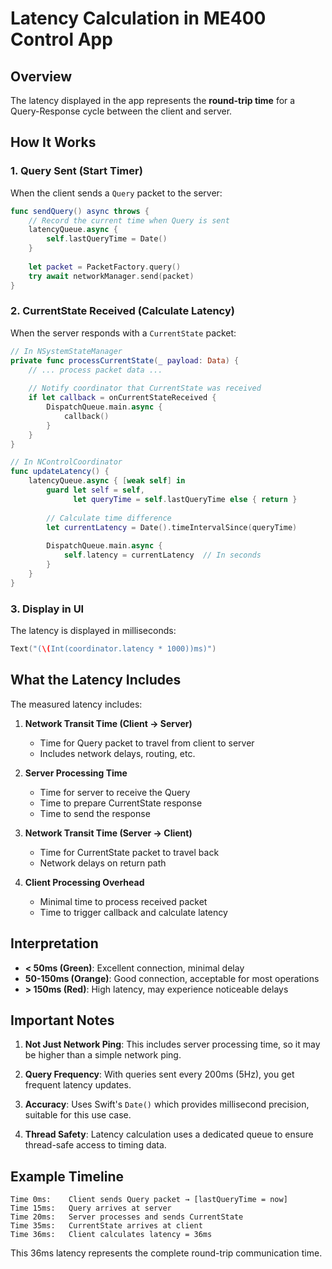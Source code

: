 # Latency Calculation in ME400 Control App

## Overview
The latency displayed in the app represents the **round-trip time** for a Query-Response cycle between the client and server.

## How It Works

### 1. Query Sent (Start Timer)
When the client sends a `Query` packet to the server:
```swift
func sendQuery() async throws {
    // Record the current time when Query is sent
    latencyQueue.async {
        self.lastQueryTime = Date()
    }
    
    let packet = PacketFactory.query()
    try await networkManager.send(packet)
}
```

### 2. CurrentState Received (Calculate Latency)
When the server responds with a `CurrentState` packet:
```swift
// In NSystemStateManager
private func processCurrentState(_ payload: Data) {
    // ... process packet data ...
    
    // Notify coordinator that CurrentState was received
    if let callback = onCurrentStateReceived {
        DispatchQueue.main.async {
            callback()
        }
    }
}

// In NControlCoordinator
func updateLatency() {
    latencyQueue.async { [weak self] in
        guard let self = self,
              let queryTime = self.lastQueryTime else { return }
        
        // Calculate time difference
        let currentLatency = Date().timeIntervalSince(queryTime)
        
        DispatchQueue.main.async {
            self.latency = currentLatency  // In seconds
        }
    }
}
```

### 3. Display in UI
The latency is displayed in milliseconds:
```swift
Text("(\(Int(coordinator.latency * 1000))ms)")
```

## What the Latency Includes

The measured latency includes:

1. **Network Transit Time (Client → Server)**
   - Time for Query packet to travel from client to server
   - Includes network delays, routing, etc.

2. **Server Processing Time**
   - Time for server to receive the Query
   - Time to prepare CurrentState response
   - Time to send the response

3. **Network Transit Time (Server → Client)**
   - Time for CurrentState packet to travel back
   - Network delays on return path

4. **Client Processing Overhead**
   - Minimal time to process received packet
   - Time to trigger callback and calculate latency

## Interpretation

- **< 50ms (Green)**: Excellent connection, minimal delay
- **50-150ms (Orange)**: Good connection, acceptable for most operations
- **> 150ms (Red)**: High latency, may experience noticeable delays

## Important Notes

1. **Not Just Network Ping**: This includes server processing time, so it may be higher than a simple network ping.

2. **Query Frequency**: With queries sent every 200ms (5Hz), you get frequent latency updates.

3. **Accuracy**: Uses Swift's `Date()` which provides millisecond precision, suitable for this use case.

4. **Thread Safety**: Latency calculation uses a dedicated queue to ensure thread-safe access to timing data.

## Example Timeline
```
Time 0ms:    Client sends Query packet → [lastQueryTime = now]
Time 15ms:   Query arrives at server
Time 20ms:   Server processes and sends CurrentState
Time 35ms:   CurrentState arrives at client
Time 36ms:   Client calculates latency = 36ms
```

This 36ms latency represents the complete round-trip communication time. 